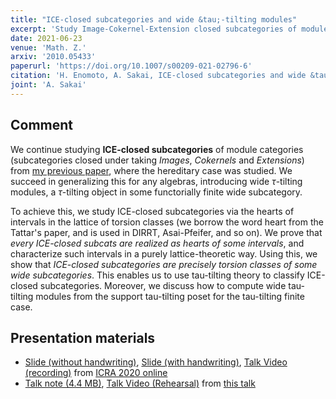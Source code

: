 ```yaml
---
title: "ICE-closed subcategories and wide &tau;-tilting modules"
excerpt: 'Study Image-Cokernel-Extension closed subcategories of module categories using the poset of torsion classes and &tau;-tilting theory.'
date: 2021-06-23
venue: 'Math. Z.'
arxiv: '2010.05433'
paperurl: 'https://doi.org/10.1007/s00209-021-02796-6'
citation: 'H. Enomoto, A. Sakai, ICE-closed subcategories and wide &tau;-tilting modules, Math. Z. 300 (2022), no. 1, 541--577.'
joint: 'A. Sakai'
---
```


## Comment
We continue studying **ICE-closed subcategories** of module categories (subcategories closed under taking *Images*, *Cokernels* and *Extensions*) from [my previous paper](/papers/rigidICE/), where the hereditary case was studied.
We succeed in generalizing this for any algebras, introducing wide $\tau$-tilting modules, a $\tau$-tilting object in some functorially finite wide subcategory.

To achieve this, we study ICE-closed subcategories via the hearts of intervals in the lattice of torsion classes (we borrow the word heart from the Tattar's paper, and is used in DIRRT, Asai-Pfeifer, and so on). We prove that *every ICE-closed subcats are realized as hearts of some intervals*, and characterize such intervals in a purely lattice-theoretic way.
Using this, we show that *ICE-closed subcategories are precisely torsion classes of some wide subcategories*. This enables us to use tau-tilting theory to classify ICE-closed subcategories. Moreover, we discuss how to compute wide tau-tilting modules from the support tau-tilting poset for the tau-tilting finite case.

## Presentation materials
- [Slide (without handwriting)](/files/ICRA2020.pdf),
[Slide (with handwriting)](/files/ICRA2020-new.pdf),
[Talk Video (recording)](https://youtu.be/rRise7HzqS8) from [ICRA 2020 online](/talks/2020-11-23/)
- [Talk note (4.4 MB)](/files/2021-01-14.pdf),
[Talk Video (Rehearsal)](https://www.youtube.com/watch?v=Hvr4Yjj_HMM) from [this talk](/talks/2021-01-14/)
